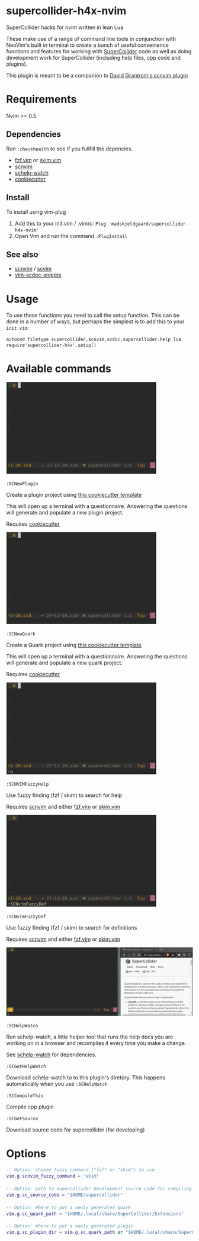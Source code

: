 # supercollider-h4x-nvim
SuperCollider hacks for nvim written in lean Lua

These make use of a range of command line tools in conjunction with NeoVim's built in terminal to create a bunch of useful convenience functions and features for working with [SuperCollider](https://supercollider.github.io/) code as well as doing development work for SuperCollider (including help files, cpp code and plugins).

This plugin is meant to be a companion to [David Grantrom's scnvim plugin](https://github.com/davidgranstrom/scnvim)

# Requirements

Nvim >= 0.5

## Dependencies

Run `:checkhealth` to see if you fullfill the depencies.

- [fzf.vim](https://github.com/junegunn/fzf.vim) or [skim.vim](https://github.com/lotabout/skim.vim)
- [scnvim](https://github.com/davidgranstrom/scnvim)
- [schelp-watch](https://github.com/elgiano/schelp-watch) 
- [cookiecutter](https://cookiecutter.readthedocs.io/en/1.7.2/installation.html)

## Install
To install using vim-plug
1. Add this to your init.vim / .vimrc:
`Plug 'madskjeldgaard/supercollider-h4x-nvim'`
2. Open Vim and run the command `:PlugInstall`

## See also

- [scnvim](https://github.com/davidgranstrom/scnvim) / [scvim](https://github.com/supercollider/scvim)
- [vim-scdoc-snippts](https://github.com/madskjeldgaard/vim-scdoc-snippets)

# Usage

To use these functions you need to call the setup function. This can be done in a number of ways, but perhaps the simplest is to add this to your `init.vim`:

```vimscript
autocmd filetype supercollider,scnvim,scdoc,supercollider.help lua require'supercollider-h4x'.setup()
```

# Available commands

![new plugin](/assets/newplugin.gif)

`:SCNewPlugin`

Create a plugin project using [this cookiecutter template](https://github.com/supercollider/cookiecutter-supercollider-plugin)

This will open up a terminal with a questionnaire. Answering the questions will generate and populate a new plugin project.

Requires [cookiecutter](https://cookiecutter.readthedocs.io/en/1.7.2/installation.html)

![new quark](/assets/newquark.gif)

`:SCNewQuark`

Create a Quark project using [this cookiecutter template](https://github.com/madskjeldgaard/cookiecutter-quark)

This will open up a terminal with a questionnaire. Answering the questions will generate and populate a new quark project.

Requires [cookiecutter](https://cookiecutter.readthedocs.io/en/1.7.2/installation.html)

![fuzzy help](/assets/fuzzyhelp.gif)

`:SCNVIMFuzzyHelp`

Use fuzzy finding (fzf / skim) to search for help

Requires [scnvim](https://github.com/davidgranstrom/scnvim) and either [fzf.vim](https://github.com/junegunn/fzf.vim) or [skim.vim](https://github.com/lotabout/skim.vim)

![fuzzy def](/assets/fuzzydef.gif)

`:SCNvimFuzzyDef`

Use fuzzy finding (fzf / skim) to search for definitions

Requires [scnvim](https://github.com/davidgranstrom/scnvim) and either [fzf.vim](https://github.com/junegunn/fzf.vim) or [skim.vim](https://github.com/lotabout/skim.vim)

![schelp-watch](/assets/schelp-watch.gif)

`:SCHelpWatch`

Run schelp-watch, a little helper tool that runs the help docs you are working on in a browser and recompiles it every time you make a change.

See [schelp-watch](https://github.com/elgiano/schelp-watch) for dependencies.

`:SCGetHelpWatch`

Download schelp-watch to to this plugin's diretory. This happens automatically when you use `:SCHelpWatch`

`:SCCompileThis`

Compile cpp plugin

`:SCGetSource`

Download source code for supercollider (for developing)

# Options

```lua
-- Option: choose fuzzy command ("fzf" or "skim") to use
vim.g.scnvim_fuzzy_command = "skim"

-- Option: path to supercollider development source code for compiling plugins
vim.g.sc_source_code = "$HOME/supercollider"

-- Option: Where to put a newly generated quark
vim.g.sc_quark_path = "$HOME/.local/share/SuperCollider/Extensions"

-- Option: Where to put a newly generated plugin
vim.g.sc_plugin_dir = vim.g.sc_quark_path or "$HOME/.local/share/SuperCollider/Extensions"
```
